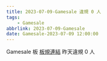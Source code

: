```yaml
---
title: 2023-07-09-Gamesale 違規 0 人
tags:
    - Gamesale
abbrlink: 2023-07-09-Gamesale
date: Gamesale-2023-07-09 12:00:00
---
```

Gamesale 板 [板規連結](https://www.ptt.cc/bbs/Gossiping/M.1637425085.A.07D.html)
昨天違規 0 人
